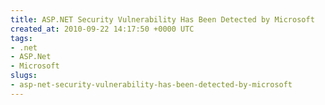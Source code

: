 ```yaml
---
title: ASP.NET Security Vulnerability Has Been Detected by Microsoft
created_at: 2010-09-22 14:17:50 +0000 UTC
tags:
- .net
- ASP.Net
- Microsoft
slugs:
- asp-net-security-vulnerability-has-been-detected-by-microsoft
---
```

